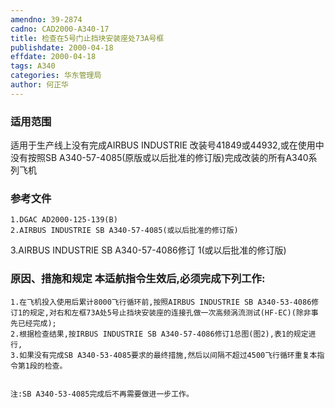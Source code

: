 ```yaml
---
amendno: 39-2874
cadno: CAD2000-A340-17
title: 检查在5号门止挡块安装座处73A号框
publishdate: 2000-04-18
effdate: 2000-04-18
tags: A340
categories: 华东管理局
author: 何正华
---
```


### 适用范围 
适用于生产线上没有完成AIRBUS INDUSTRIE 改装号41849或44932,或在使用中没有按照SB A340-57-4085(原版或以后批准的修订版)完成改装的所有A340系列飞机

### 参考文件
    1.DGAC AD2000-125-139(B) 
    2.AIRBUS INDUSTRIE SB A340-57-4085(或以后批准的修订版) 
3.AIRBUS INDUSTRIE SB A340-57-4086修订 1(或以后批准的修订版) 

### 原因、措施和规定     本适航指令生效后,必须完成下列工作: 
    1.在飞机投入使用后累计8000飞行循环前,按照AIRBUS INDUSTRIE SB A340-53-4086修订1的规定,对右和左框73A处5号止挡块安装座的连接孔做一次高频涡流测试(HF-EC)(除非事先已经完成); 
    2.根据检查结果,按IRBUS INDUSTRIE SB A340-57-4086修订1总图(图2),表1的规定进行, 
    3.如果没有完成SB A340-53-4085要求的最终措施,然后以间隔不超过4500飞行循环重复本指令第1段的检查。 

  
    注:SB A340-53-4085完成后不再需要做进一步工作。
